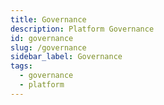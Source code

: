 ```yaml
---
title: Governance
description: Platform Governance
id: governance
slug: /governance
sidebar_label: Governance
tags:
  - governance
  - platform
---
```

